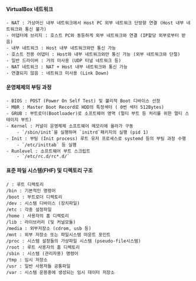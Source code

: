 #### VirtualBox 네트워크
	- NAT : 가상머신 내부 네트워크에서 Host PC 외부 네트워크 단방향 연결 (Host 내부 네트워크와 통신 불가)
	- 어댑터에 브리지 : 호스트 PC와 동등하게 외부 네트워크와 연결 (IP할당 외부로부터 받음)
	- 내부 네트워크 : Host 내부 네트워크와만 통신 가능
	- 호스트 전용 어댑터 : Host와 내부 네트워크와만 통신 가능 (외부 네트워크와 단절)
	- 일반 드라이버 : 거의 미사용 (UDP 터널 네트워크 등)
	- NAT 네트워크 : NAT + Host 내부 네트워크와 통신 가능
	- 연결되지 않음 : 네트워크 미사용 (Link Down)

#### 운영체제의 부팅 과정
	- BIOS : POST (Power On Self Test) 및 불리적 Boot 디바이스 선정
	- MBR : Master Boot Record로 HDD의 특정섹터 ( 0번 섹터 512Bytes)
	- GRUB : 부트로더(Bootloader)로 소프트웨어 영역 (멀티 부트 등 처리를 위한 멀티 스테이지 부트)
	- Kernel : 커널이 운영체제 소프트웨어 메모리에 올라가 구동
		- `/sbin/init`을 실행하며 `initrd`패키지의 실행 (pid 1)
	- Init : 부팅 (Init process) 루트 유저 프로세스로 systemd 등의 부팅 과정 수행
		- `/etc/inittab` 등 실행
	- Runlevel : 소프트웨어 부트 스크립트
		- `/etc/rc.d/rc*.d/`

#### 표준 파일 시스템(FHF) 및 디렉토리 구조
``` 
/ : 루트 디렉토리
/bin : 기본적인 명령어
/boot : 부트로더 디렉토리
/dev : 시스템 디바이스 (장치파일)
/etc : 각종 설정파일
/home : 사용자의 홈 디렉토리
/lib : 라이브러리 (및 커널모듈)
/media : 외부저장소 (cdrom, usb 등)
/mnt : 외부 저장소 또는 파일시스템 마운트 포인트
/proc : 시스템 설정들의 가상파일 시스템 (pseudo-file시스템)
/root : 루트 사용자의 홈 디렉토리
/sbin : 시스템 (관리자용) 명령어
/tmp : 임시 저장소
/usr : 일반 사용자들 공통파일
/var : 시스템 운용중에 생성되는 임시 데이터 저장소
```
